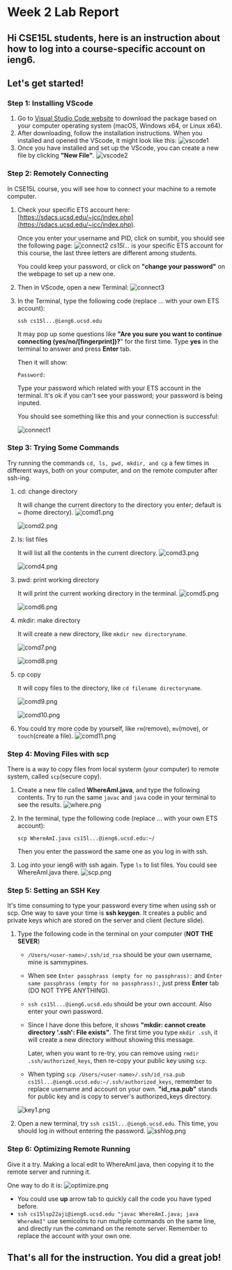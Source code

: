 # **Week 2 Lab Report**

## **Hi CSE15L students, here is an instruction about how to log into a course-specific account on ieng6.**

## Let's get started!

### Step 1: Installing VScode
1. Go to [Visual Studio Code website](https://code.visualstudio.com/) to download the package based on your computer operating system (macOS, Windows x64, or Linux x64). 
2. After downloading, follow the installation instructions. When you installed and opened the VScode, it might look like this:
    ![vscode1](vscode1.png) 
3. Once you have installed and set up the VScode, you can create a new file by clicking **"New File"**. 
    ![vscode2](vscode2.jpeg) 

### Step 2: Remotely Connecting
In CSE15L course, you will see how to connect your machine to a remote computer. 

1. Check your specific ETS account here: [https://sdacs.ucsd.edu/~icc/index.php](https://sdacs.ucsd.edu/~icc/index.php). 

    Once you enter your username and PID, click on sumbit, you should see the following page:
    ![connect2](connect2.png) 
    *cs15l...* is your specific ETS account for this course, the last three letters are different among students.
    
    You could keep your password, or click on **"change your password"** on the webpage to set up a new one.
2. Then in VScode, open a new Terminal:
    ![connect3](connect3.png) 
3. In the Terminal, type the following code (replace ... with your own ETS account):

    `ssh cs15l...@ieng6.ucsd.edu `

    It may pop up some questions like **"Are you sure you want to continue connecting (yes/no/[fingerprint])?**" for the first time. Type **yes** in the terminal to answer and press **Enter** tab.

    Then it will show:

    `Password: `

    Type your password which related with your ETS account in the terminal. It's ok if you can't see your password; your password is being inputed. 
    
    You should see something like this and your connection is successful:
    
    ![connect1](connect1.jpeg) 

    
### Step 3: Trying Some Commands
Try running the commands `cd, ls, pwd, mkdir, and cp` a few times in different ways, both on your computer, and on the remote computer after ssh-ing.

1. cd: change directory

    It will change the current directory to the directory you enter; default is ~ (home directory).
    ![comd1.png](comd1.png)

    ![comd2.png](comd2.png)

2. ls: list files

    It will list all the contents in the current directory.
    ![comd3.png](comd3.png)

    ![comd4.png](comd4.png)

3. pwd: print working directory

    It will print the current working directory in the terminal.
    ![comd5.png](comd5.png)

    ![comd6.png](comd6.png)
4. mkdir: make directory

    It will create a new directory, like `mkdir new directoryname`.

    ![comd7.png](comd7.png)

    ![comd8.png](comd8.png)
5. cp copy

    It will copy files to the directory, like `cd filename directoryname`.

    ![comd9.png](comd9.png)

    ![comd10.png](comd10.png)

6. You could try more code by yourself, like `rm`(remove), `mv`(move), or `touch`(create a file).
    ![comd11.png](comd11.png)

### Step 4: Moving Files with scp
There is a way to copy files from local systerm (your computer) to remote system, called `scp`(secure copy).

1. Create a new file called **WhereAmI.java**, and type the following contents. Try to run the same `javac` and `java` code in your terminal to see the results.
    ![where.png](where.png)
2. In the terminal, type the following code (replace ... with your own ETS account):

    `scp WhereAmI.java cs15l...@ieng6.ucsd.edu:~/`

    Then you enter the password the same one as you log in with ssh.
3. Log into your ieng6 with ssh again. Type `ls` to list files. You could see WhereAmI.java there.
    ![scp.png](scp.jpeg)

### Step 5: Setting an SSH Key
It's time consuming to type your password every time when using ssh or scp. One way to save your time is **ssh keygen**. It creates a public and private keys which are stored on the server and client (lecture slide).

1. Type the following code in the terminal on your computer (**NOT THE SEVER**)

    * `/Users/<user-name>/.ssh/id_rsa` should be your own username, mine is sammypines.

    * When see `Enter passphrass (empty for no passphrass):` and `Enter same passphrass (empty for no passphrass):`, just press **Enter** tab (DO NOT TYPE ANYTHING).

    * `ssh cs15l...@ieng6.ucsd.edu` should be your own account. Also enter your own password.

    * Since I have done this before, it shows **"mkdir: cannot create directory '.ssh': File exists"**. The first time you type `mkdir .ssh`, it will create a new directory without showing this message.

        Later, when you want to re-try, you can remove using `rmdir .ssh/authorized_keys`, then re-copy your public key using `scp`.
    * When typing `scp /Users/<user-name>/.ssh/id_rsa.pub cs15l...@ieng6.ucsd.edu:~/.ssh/authorized_keys`, remember to replace username and account on your own. **"id_rsa.pub"** stands for public key and is copy to server's authorized_keys directory.

    ![key1.png](key1.png)
2. Open a new terminal, try `ssh cs15l...@ieng6.ucsd.edu`. This time, you should log in without entering the password.
    ![sshlog.png](sshlog.png)

### Step 6: Optimizing Remote Running
Give it a try. Making a local edit to WhereAmI.java, then copying it to the remote server and running it.

One way to do it is:
![optimize.png](optimize.png)

* You could use **up** arrow tab to quickly call the code you have typed before.
* `ssh cs15lsp22aji@ieng6.ucsd.edu "javac WhereAmI.java; java WhereAmI"` use semicolns to run multiple commands on the same line, and directly run the command on the remote server. Remember to replace the account with your own one.

## That's all for the instruction. You did a great job!



     
